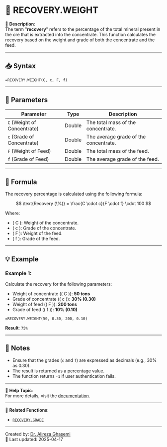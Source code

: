 # 🔁 RECOVERY.WEIGHT

🔹 **Description**:  
The term "**recovery**" refers to the percentage of the total mineral present in the ore that is extracted into the concentrate. This function calculates the recovery based on the weight and grade of both the concentrate and the feed.

---

## 📥 Syntax

```excel
=RECOVERY.WEIGHT(C, c, F, f)
```

---

## 🧾 Parameters

| Parameter                | Type   | Description                                                                 |
|---------------------------|--------|-----------------------------------------------------------------------------|
| `C` (Weight of Concentrate) | Double | The total mass of the concentrate.                                          |
| `c` (Grade of Concentrate)  | Double | The average grade of the concentrate.                                       |
| `F` (Weight of Feed)        | Double | The total mass of the feed.                                                 |
| `f` (Grade of Feed)         | Double | The average grade of the feed.                                              |

---

## 🧮 Formula

The recovery percentage is calculated using the following formula:

$$
\text{Recovery (\%)} = \frac{C \cdot c}{F \cdot f} \cdot 100
$$

Where:  
- \( C \): Weight of the concentrate.  
- \( c \): Grade of the concentrate.  
- \( F \): Weight of the feed.  
- \( f \): Grade of the feed.  

---

## 💡 Example

### Example 1:
Calculate the recovery for the following parameters:  
- Weight of concentrate (\( C \)): **50 tons**  
- Grade of concentrate (\( c \)): **30% (0.30)**  
- Weight of feed (\( F \)): **200 tons**  
- Grade of feed (\( f \)): **10% (0.10)**

```excel
=RECOVERY.WEIGHT(50, 0.30, 200, 0.10)
```

**Result**: `75%`

---

## 📝 Notes

- Ensure that the grades (`c` and `f`) are expressed as decimals (e.g., 30% as 0.30).
- The result is returned as a percentage value.
- The function returns `-1` if user authentication fails.

---

📌 **Help Topic**:  
For more details, visit the [documentation](https://github.com/Dr-Alireza-Ghasemi/mineral-processing-functions/blob/main/Docs/RecoveryWeight.md).

---

📌 **Related Functions**:
- [`RECOVERY.GRADE`](./RecoveryGrade.md)

---

Created by: [Dr. Alireza Ghasemi](https://github.com/Dr-Alireza-Ghasemi)  
📅 Last updated: 2025-04-17
